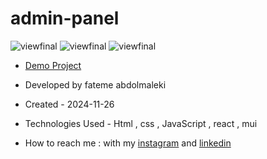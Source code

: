 # admin-panel
 ![viewfinal](https://github.com/user-attachments/assets/6fda1cfa-12a7-45d5-aafb-ebcc729de189)
 ![viewfinal](https://github.com/user-attachments/assets/84459e03-a7aa-4b5a-9b62-15456fa4fc85)
 ![viewfinal]()
 
- [Demo Project](https://admin-panel-9as2.vercel.app/)

- Developed by fateme abdolmaleki

- Created - 2024-11-26

- Technologies Used - Html , css , JavaScript , react , mui

- How to reach me : with my [instagram](https://www.instagram.com/fatemeabdolmaleki_) and [linkedin](https://www.linkedin.com/in/fateme-abdolmaleki/)

